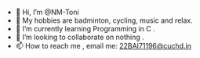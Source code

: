 - 👋 Hi, I’m @NM-Toni
- 👀 My hobbies are badminton, cycling, music and relax.
- 🌱 I’m currently learning Programming in C .
- 💞️ I’m looking to collaborate on nothing .
- 📫 How to reach me , email me: 22BAI71196@cuchd.in

<!---
NM-Toni/NM-Toni is a ✨ special ✨ repository because its `README.md` (this file) appears on your GitHub profile.
You can click the Preview link to take a look at your changes.
--->
